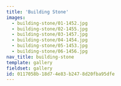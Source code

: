 ```yaml
---
title: 'Building Stone'
images:
  - building-stone/01-1452.jpg
  - building-stone/02-1455.jpg
  - building-stone/03-1457.jpg
  - building-stone/04-1454.jpg
  - building-stone/05-1453.jpg
  - building-stone/06-1456.jpg
nav_title: building-stone
template: gallery
fieldset: gallery
id: 0117058b-18d7-4e83-b247-8d20fba95dfe
---
```

